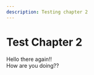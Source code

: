 ```yaml
---
description: Testing chapter 2
---
```


# Test Chapter 2

Hello there again!!  
How are you doing??

